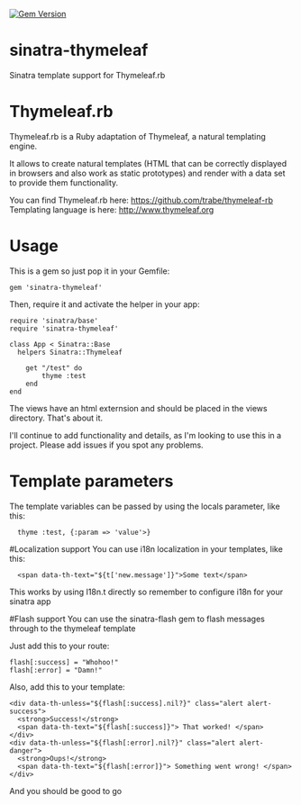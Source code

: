 [![Gem Version](https://badge.fury.io/rb/sinatra-thymeleaf.svg)](https://badge.fury.io/rb/sinatra-thymeleaf)

# sinatra-thymeleaf
Sinatra template support for Thymeleaf.rb

# Thymeleaf.rb
Thymeleaf.rb is a Ruby adaptation of Thymeleaf, a natural templating engine.

It allows to create natural templates (HTML that can be correctly displayed in browsers and also work as static prototypes) and render with a data set to provide them functionality.

You can find Thymeleaf.rb here: https://github.com/trabe/thymeleaf-rb
Templating language is here: http://www.thymeleaf.org

# Usage

This is a gem so just pop it in your Gemfile:

```
gem 'sinatra-thymeleaf'
```

Then, require it and activate the helper in your app:
```
require 'sinatra/base'
require 'sinatra-thymeleaf'

class App < Sinatra::Base
  helpers Sinatra::Thymeleaf
  
    get "/test" do
        thyme :test
    end
end
```

The views have an html externsion and should be placed in the views directory.
That's about it. 

I'll continue to add functionality and details, as I'm looking to use this in a project.
Please add issues if you spot any problems.

# Template parameters
The template variables can be passed by using the locals parameter, like this:
```
  thyme :test, {:param => 'value'>}
```

#Localization support
You can use i18n localization in your templates, like this:

```
  <span data-th-text="${t['new.message']}">Some text</span>
```
This works by using I18n.t directly so remember to configure i18n for your sinatra app

#Flash support
You can use the sinatra-flash gem to flash messages through to the thymeleaf template

Just add this to your route:
```
flash[:success] = "Whohoo!"
flash[:error] = "Damn!"
```

Also, add this to your template:
```
<div data-th-unless="${flash[:success].nil?}" class="alert alert-success">
  <strong>Success!</strong>
  <span data-th-text="${flash[:success]}"> That worked! </span>
</div>
<div data-th-unless="${flash[:error].nil?}" class="alert alert-danger">
  <strong>Oups!</strong>
  <span data-th-text="${flash[:error]}"> Something went wrong! </span>
</div>
```

And you should be good to go
